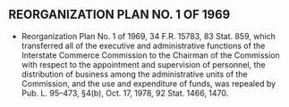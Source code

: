 ## **REORGANIZATION PLAN NO. 1 OF 1969**
* Reorganization Plan No. 1 of 1969, 34 F.R. 15783, 83 Stat. 859, which transferred all of the executive and administrative functions of the Interstate Commerce Commission to the Chairman of the Commission with respect to the appointment and supervision of personnel, the distribution of business among the administrative units of the Commission, and the use and expenditure of funds, was repealed by Pub. L. 95–473, §4(b), Oct. 17, 1978, 92 Stat. 1466, 1470.